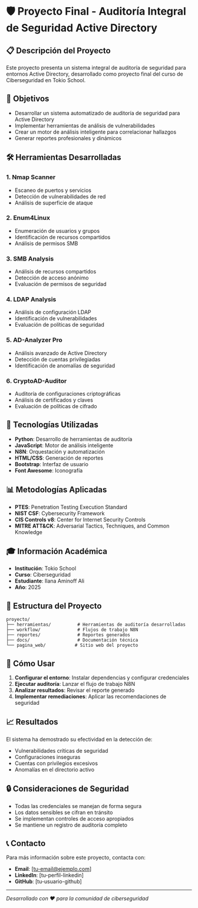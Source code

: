 # 🛡️ Proyecto Final - Auditoría Integral de Seguridad Active Directory

## 📋 Descripción del Proyecto

Este proyecto presenta un sistema integral de auditoría de seguridad para entornos Active Directory, desarrollado como proyecto final del curso de Ciberseguridad en Tokio School.

## 🎯 Objetivos

- Desarrollar un sistema automatizado de auditoría de seguridad para Active Directory
- Implementar herramientas de análisis de vulnerabilidades
- Crear un motor de análisis inteligente para correlacionar hallazgos
- Generar reportes profesionales y dinámicos

## 🛠️ Herramientas Desarrolladas

### 1. **Nmap Scanner**
- Escaneo de puertos y servicios
- Detección de vulnerabilidades de red
- Análisis de superficie de ataque

### 2. **Enum4Linux**
- Enumeración de usuarios y grupos
- Identificación de recursos compartidos
- Análisis de permisos SMB

### 3. **SMB Analysis**
- Análisis de recursos compartidos
- Detección de acceso anónimo
- Evaluación de permisos de seguridad

### 4. **LDAP Analysis**
- Análisis de configuración LDAP
- Identificación de vulnerabilidades
- Evaluación de políticas de seguridad

### 5. **AD-Analyzer Pro**
- Análisis avanzado de Active Directory
- Detección de cuentas privilegiadas
- Identificación de anomalías de seguridad

### 6. **CryptoAD-Auditor**
- Auditoría de configuraciones criptográficas
- Análisis de certificados y claves
- Evaluación de políticas de cifrado

## 🔧 Tecnologías Utilizadas

- **Python**: Desarrollo de herramientas de auditoría
- **JavaScript**: Motor de análisis inteligente
- **N8N**: Orquestación y automatización
- **HTML/CSS**: Generación de reportes
- **Bootstrap**: Interfaz de usuario
- **Font Awesome**: Iconografía

## 📊 Metodologías Aplicadas

- **PTES**: Penetration Testing Execution Standard
- **NIST CSF**: Cybersecurity Framework
- **CIS Controls v8**: Center for Internet Security Controls
- **MITRE ATT&CK**: Adversarial Tactics, Techniques, and Common Knowledge

## 🎓 Información Académica

- **Institución**: Tokio School
- **Curso**: Ciberseguridad
- **Estudiante**: Ilana Aminoff Ali
- **Año**: 2025

## 📁 Estructura del Proyecto

```
proyecto/
├── herramientas/          # Herramientas de auditoría desarrolladas
├── workflow/              # Flujos de trabajo N8N
├── reportes/              # Reportes generados
├── docs/                  # Documentación técnica
└── pagina_web/           # Sitio web del proyecto
```

## 🚀 Cómo Usar

1. **Configurar el entorno**: Instalar dependencias y configurar credenciales
2. **Ejecutar auditoría**: Lanzar el flujo de trabajo N8N
3. **Analizar resultados**: Revisar el reporte generado
4. **Implementar remediaciones**: Aplicar las recomendaciones de seguridad

## 📈 Resultados

El sistema ha demostrado su efectividad en la detección de:
- Vulnerabilidades críticas de seguridad
- Configuraciones inseguras
- Cuentas con privilegios excesivos
- Anomalías en el directorio activo

## 🔒 Consideraciones de Seguridad

- Todas las credenciales se manejan de forma segura
- Los datos sensibles se cifran en tránsito
- Se implementan controles de acceso apropiados
- Se mantiene un registro de auditoría completo

## 📞 Contacto

Para más información sobre este proyecto, contacta con:
- **Email**: [tu-email@ejemplo.com]
- **LinkedIn**: [tu-perfil-linkedin]
- **GitHub**: [tu-usuario-github]

---

*Desarrollado con ❤️ para la comunidad de ciberseguridad*

